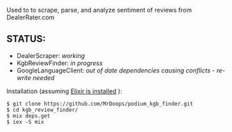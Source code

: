 Used to to scrape, parse, and analyze sentiment of reviews from DealerRater.com

## STATUS:
 * DealerScraper: *working*
 * KgbReviewFinder: *in progress*
 * GoogleLanguageClient: *out of date dependencies causing conflicts - re-write needed*

Installation (assuming [Elixir is installed](https://elixir-lang.org/install.html) ):
```
$ git clone https://github.com/MrDoops/podium_kgb_finder.git
$ cd kgb_review_finder/
$ mix deps.get
$ iex -S mix
```